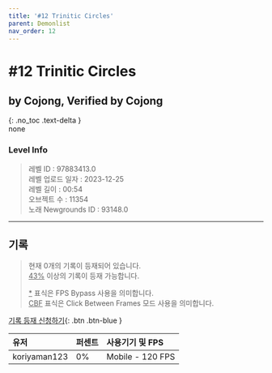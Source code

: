```yaml
---   
title: '#12 Trinitic Circles'   
parent: Demonlist   
nav_order: 12   
---
```

# #12 Trinitic Circles   
## by Cojong, Verified by Cojong   
{: .no_toc .text-delta }   
none

### Level Info
> 레벨 ID : 97883413.0   
> 레벨 업로드 일자 : 2023-12-25   
> 레벨 길이 : 00:54   
> 오브젝트 수 : 11354   
> 노래 Newgrounds ID : 93148.0   




---

## 기록   

> 현재 0개의 기록이 등재되어 있습니다.  
> <U>43%</U> 이상의 기록이 등재 가능합니다. 
>    
> <U>*</U> 표식은 FPS Bypass 사용을 의미합니다.   
> <U>CBF</U>  표식은 Click Between Frames 모드 사용을 의미합니다.   

[기록 등재 신청하기](https://gmdquackforum.site/submit.html){: .btn .btn-blue }   

| 유저         | 퍼센트             | 사용기기 및 FPS |   
|:-------------|:------------------|:---------------|   
| koriyaman123  | 0%               | Mobile - 120 FPS |   

